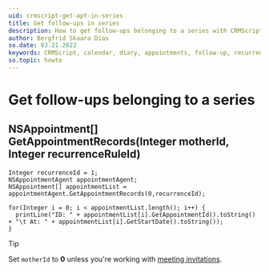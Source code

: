 ```yaml
---
uid: crmscript-get-apt-in-series
title: Get follow-ups in series
description: How to get follow-ups belonging to a series with CRMScript
author: Bergfrid Skaara Dias
so.date: 03.21.2022
keywords: CRMScript, calendar, diary, appointments, follow-up, recurrence
so.topic: howto
---
```


# Get follow-ups belonging to a series

## NSAppointment[] GetAppointmentRecords(Integer motherId, Integer recurrenceRuleId)

```crmscript!
Integer recurrenceId = 1;
NSAppointmentAgent appointmentAgent;
NSAppointment[] appointmentList = appointmentAgent.GetAppointmentRecords(0,recurrenceId);

for(Integer i = 0; i < appointmentList.length(); i++) {
  printLine("ID: " + appointmentList[i].GetAppointmentId().toString() + "\t At: " + appointmentList[i].GetStartDate().toString());
}
```

> [!TIP]
> Set `motherId` to **0** unless you're working with [meeting invitations][1].

<!-- Referenced links -->
[1]: book-resource.md
